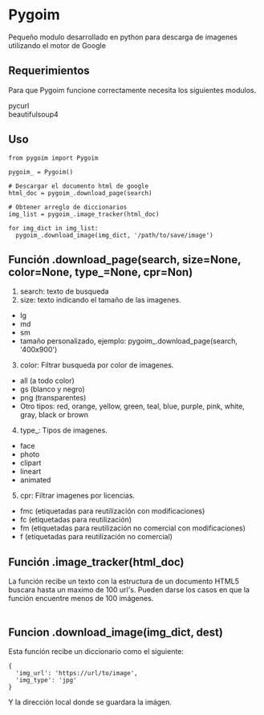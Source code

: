 # Pygoim
Pequeño modulo desarrollado en python para descarga de imagenes utilizando el motor de Google

## Requerimientos
Para que Pygoim funcione correctamente necesita los siguientes modulos.

pycurl <br />
beautifulsoup4

## Uso
```
from pygoim import Pygoim

pygoim_ = Pygoim()

# Descargar el documento html de google
html_doc = pygoim_.download_page(search)

# Obtener arreglo de diccionarios
img_list = pygoim_.image_tracker(html_doc)

for img_dict in img_list:
  pygoim_.download_image(img_dict, '/path/to/save/image')

```

## Función .download_page(search, size=None, color=None, type_=None, cpr=Non)
1. search: texto de busqueda
2. size: texto indicando el tamaño de las imagenes.
  - lg
  - md
  - sm
  - tamaño personalizado, ejemplo: pygoim_.download_page(search, '400x900')
3. color: Filtrar busqueda por color de imagenes.
  - all (a todo color)
  - gs (blanco y negro)
  - png (transparentes)
  - Otro tipos: red, orange, yellow, green, teal, blue, purple, pink, white, gray, black or brown
4. type_: Tipos de imagenes.
  - face
  - photo
  - clipart
  - lineart
  - animated
5. cpr: Filtrar imagenes por licencias.
  - fmc (etiquetadas para reutilización con modificaciones)
  - fc (etiquetadas para reutilización)
  - fm (etiquetadas para reutilización no comercial con modificaciones)
  - f (etiquetadas para reutilización no comercial)

## Función .image_tracker(html_doc)
La función recibe un texto con la estructura de un documento HTML5 buscara hasta un maximo de 100 url's. Pueden darse los casos en que la función encuentre menos de 100 imágenes.<br /><br />

## Funcion .download_image(img_dict, dest)
Esta función recibe un diccionario como el siguiente:
```
{
  'img_url': 'https://url/to/image',
  'img_type': 'jpg'
}
```
Y la dirección local donde se guardara la imágen.
